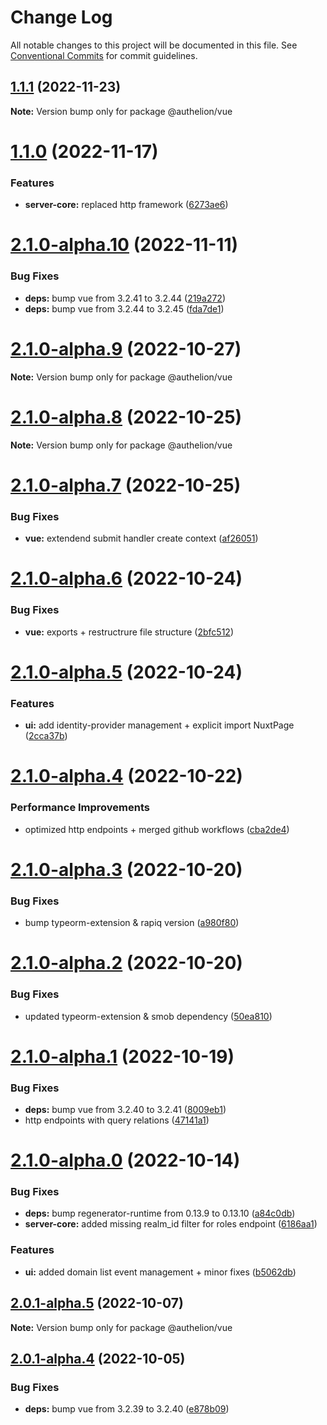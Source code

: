 # Change Log

All notable changes to this project will be documented in this file.
See [Conventional Commits](https://conventionalcommits.org) for commit guidelines.

## [1.1.1](https://github.com/Tada5hi/authelion/compare/@authelion/vue@1.1.0...@authelion/vue@1.1.1) (2022-11-23)

**Note:** Version bump only for package @authelion/vue





# [1.1.0](https://github.com/Tada5hi/authelion/compare/@authelion/vue@2.1.0-alpha.10...@authelion/vue@1.1.0) (2022-11-17)


### Features

* **server-core:** replaced http framework ([6273ae6](https://github.com/Tada5hi/authelion/commit/6273ae680f82a4e27ba527b9eb260bb81ee75d20))





# [2.1.0-alpha.10](https://github.com/Tada5hi/authelion/compare/@authelion/vue@2.1.0-alpha.9...@authelion/vue@2.1.0-alpha.10) (2022-11-11)


### Bug Fixes

* **deps:** bump vue from 3.2.41 to 3.2.44 ([219a272](https://github.com/Tada5hi/authelion/commit/219a27243bbe0a1b31bbcb3a1f7204c8557669c6))
* **deps:** bump vue from 3.2.44 to 3.2.45 ([fda7de1](https://github.com/Tada5hi/authelion/commit/fda7de10263b8df071ff9b79081ccebc11d98ce9))





# [2.1.0-alpha.9](https://github.com/Tada5hi/authelion/compare/@authelion/vue@2.1.0-alpha.8...@authelion/vue@2.1.0-alpha.9) (2022-10-27)

**Note:** Version bump only for package @authelion/vue





# [2.1.0-alpha.8](https://github.com/Tada5hi/authelion/compare/@authelion/vue@2.1.0-alpha.7...@authelion/vue@2.1.0-alpha.8) (2022-10-25)

**Note:** Version bump only for package @authelion/vue





# [2.1.0-alpha.7](https://github.com/Tada5hi/authelion/compare/@authelion/vue@2.1.0-alpha.6...@authelion/vue@2.1.0-alpha.7) (2022-10-25)


### Bug Fixes

* **vue:** extendend submit handler create context ([af26051](https://github.com/Tada5hi/authelion/commit/af260513f7ced8373eac9355e7a5b778feb72535))





# [2.1.0-alpha.6](https://github.com/Tada5hi/authelion/compare/@authelion/vue@2.1.0-alpha.5...@authelion/vue@2.1.0-alpha.6) (2022-10-24)


### Bug Fixes

* **vue:** exports + restructrure file structure ([2bfc512](https://github.com/Tada5hi/authelion/commit/2bfc512989b46a57877957f10991e351fa544d60))





# [2.1.0-alpha.5](https://github.com/Tada5hi/authelion/compare/@authelion/vue@2.1.0-alpha.4...@authelion/vue@2.1.0-alpha.5) (2022-10-24)


### Features

* **ui:** add identity-provider management + explicit import NuxtPage ([2cca37b](https://github.com/Tada5hi/authelion/commit/2cca37b666cbece3c2b212a9787d5f3f49866144))





# [2.1.0-alpha.4](https://github.com/Tada5hi/authelion/compare/@authelion/vue@2.1.0-alpha.3...@authelion/vue@2.1.0-alpha.4) (2022-10-22)


### Performance Improvements

* optimized http endpoints + merged github workflows ([cba2de4](https://github.com/Tada5hi/authelion/commit/cba2de47c9ecce74c42be21ae951f90264b982df))





# [2.1.0-alpha.3](https://github.com/Tada5hi/authelion/compare/@authelion/vue@2.1.0-alpha.2...@authelion/vue@2.1.0-alpha.3) (2022-10-20)


### Bug Fixes

* bump typeorm-extension & rapiq version ([a980f80](https://github.com/Tada5hi/authelion/commit/a980f80c35cb6a581886d398e3e3317815507e3b))





# [2.1.0-alpha.2](https://github.com/Tada5hi/authelion/compare/@authelion/vue@2.1.0-alpha.1...@authelion/vue@2.1.0-alpha.2) (2022-10-20)


### Bug Fixes

* updated typeorm-extension & smob dependency ([50ea810](https://github.com/Tada5hi/authelion/commit/50ea810b4ffae39291ec29317e6f7da371dc875d))





# [2.1.0-alpha.1](https://github.com/Tada5hi/authelion/compare/@authelion/vue@2.1.0-alpha.0...@authelion/vue@2.1.0-alpha.1) (2022-10-19)


### Bug Fixes

* **deps:** bump vue from 3.2.40 to 3.2.41 ([8009eb1](https://github.com/Tada5hi/authelion/commit/8009eb103df2f96bbd222c1640ff113d78abb02e))
* http endpoints with query relations ([47141a1](https://github.com/Tada5hi/authelion/commit/47141a1a5f41875b1469d537b2d2ccb1442931be))





# [2.1.0-alpha.0](https://github.com/Tada5hi/authelion/compare/@authelion/vue@2.0.1-alpha.5...@authelion/vue@2.1.0-alpha.0) (2022-10-14)


### Bug Fixes

* **deps:** bump regenerator-runtime from 0.13.9 to 0.13.10 ([a84c0db](https://github.com/Tada5hi/authelion/commit/a84c0db55f9033baa8bbb2d1cd1106b66bf80256))
* **server-core:** added missing realm_id filter for roles endpoint ([6186aa1](https://github.com/Tada5hi/authelion/commit/6186aa1c827578e04780c6d9adad8a03594790a2))


### Features

* **ui:** added domain list event management + minor fixes ([b5062db](https://github.com/Tada5hi/authelion/commit/b5062dbe940c9cf7f29713864a7ddb5b08cfddf5))





## [2.0.1-alpha.5](https://github.com/Tada5hi/authelion/compare/@authelion/vue@2.0.1-alpha.4...@authelion/vue@2.0.1-alpha.5) (2022-10-07)

**Note:** Version bump only for package @authelion/vue





## [2.0.1-alpha.4](https://github.com/Tada5hi/authelion/compare/@authelion/vue@2.0.1-alpha.3...@authelion/vue@2.0.1-alpha.4) (2022-10-05)


### Bug Fixes

* **deps:** bump vue from 3.2.39 to 3.2.40 ([e878b09](https://github.com/Tada5hi/authelion/commit/e878b09808b7bda6abef052c5b9b67ecb687b14e))
